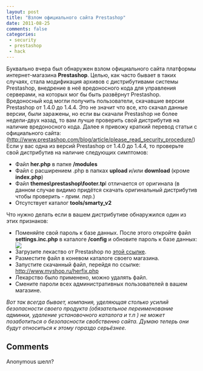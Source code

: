 ```yaml
---
layout: post
title: "Взлом официального сайта Prestashop"
date: 2011-08-25
comments: false
categories:
 - security
 - prestashop
 - hack
---
```



Буквально вчера был обнаружен взлом официального сайта платформы интернет-магазина <b>Prestashop</b>. Целью, как часто бывает в таких случаях, стала модификация архивов с дистрибутивами системы Prestashop, внедрение в неё вредоносного кода для управления серверами, на которых мог бы быть развёрнут Prestashop.  Вредоносный код могли получить пользователи, скачавшие версии Prestashop от 1.4.0 до 1.4.4. Это не значит что все, кто скачал данные версии, были заражены, но если вы скачали Prestashop не более недели-двух назад, то вам лучше проверить свой дистрибутив на наличие вредоносного кода.  Далее я привожу краткий перевод статьи с официального сайта: (<a href="http://www.prestashop.com/blog/article/please_read_security_procedure/">http://www.prestashop.com/blog/article/please_read_security_procedure/</a>) Если у вас одна из версий Prestashop от 1.4.0 до 1.4.4, то проверьте свой дистрибутив на наличие следующих симптомов: <ul><li>Файл <b>her.php</b> в папке <b>/modules</b></li><li>Файл с расширением .php в папках <b>upload </b>и/или <b>download </b>(кроме <b>index.php</b>)</li><li>Файл <b>themes\prestashop\footer.tp</b>l отличается от оригинала (в данном случае видимо придётся скачать оригинальный дистрибутив чтобы проверить - <i>прим. пер.</i>) </li><li>Отсутствует каталог <b>tools/smarty_v2 </b></li></ul>Что нужно делать если в вашем дистрибутиве обнаружился один из этих признаков: <ul><li>Поменяйте свой пароль к базе данных. После этого откройте файл <b>settings.inc.php</b> в каталоге <b>/config</b> и обновите пароль к базе данных: </li><img src="http://www.prestashop.com/images/newpassword.jpg" /><li>Загрузите лекаство от Prestashop по <a href="http://addons.prestashop.com/fr/herfix/">этой ссылке</a>.</li><li>Разместите файл в коневом каталоге своего магазина.</li><li>Запустите скачанный файл, перейдя по ссылке: <a href="http://www.myshop.ru/herfix.php" target="_blank">http://www.myshop.ru/herfix.php</a></li><li>Лекарство было применено, можно удалять файл.</li><li>Смените пароли всех административных пользователей в вашем магазине.</li></ul><i>Вот так всегда бывает, компания, уделяющая столько усилий безопасности своего продукта (обязательное переименование админки, удаление установочного каталога и т.п ) не может позаботиться о безопасности свобственно сайта. Думаю теперь они будут относиться к этому гораздо серьёзнее. </i><h2>Comments</h2>


Anonymous
шелл?
